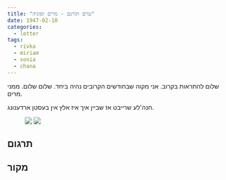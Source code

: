 ```yaml
---
title: "טרם תורגם - מרים וסוניה"
date: 1947-02-10
categories:
  - letter
tags:
  - rivka
  - miriam
  - sonia
  - chana
---
```


שלום להתראות בקרוב. אני מקוה שבחודשים הקרובים נהיה ביחד. שלום שלום. ממני מרים.

חנה'לע שרייבט אז שביין איך איז אלץ אין בעסטן ארדענונג.

<figure class="half">
    <a  href="/pupko-papers/assets/images/1947-02-10-miriam-1.jpg">
    <img src="/pupko-papers/assets/images/1947-02-10-miriam-1.jpg"></a>
    <a  href="/pupko-papers/assets/images/1947-02-10-miriam-2.jpg">
    <img src="/pupko-papers/assets/images/1947-02-10-miriam-2.jpg"></a>
</figure>

## תרגום

## מקור
